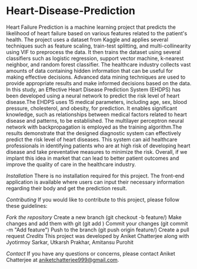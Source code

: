 # Heart-Disease-Prediction
Heart Failure Prediction is a machine learning project that predicts the likelihood of heart failure based on various features related to the patient's health. The project uses a dataset from Kaggle and applies several techniques such as feature scaling, train-test splitting, and multi-collinearity using VIF to preprocess the data. It then trains the dataset using several classifiers such as logistic regression, support vector machine, k-nearest neighbor, and random forest classifier.
The healthcare industry collects vast amounts of data containing hidden information that can be useful for making effective decisions. Advanced data mining techniques are used to provide appropriate results and make informed decisions based on the data. In this study, an Effective Heart Disease Prediction System (EHDPS) has been developed using a neural network to predict the risk level of heart disease.The EHDPS uses 15 medical parameters, including age, sex, blood pressure, cholesterol, and obesity, for prediction. It enables significant knowledge, such as relationships between medical factors related to heart disease and patterns, to be established. The multilayer perceptron neural network with backpropagation is employed as the training algorithm.The results demonstrate that the designed diagnostic system can effectively predict the risk level of heart diseases. This system can aid healthcare professionals in identifying patients who are at high risk of developing heart disease and take preventative measures to minimize the risk.
Overall, if we implant this idea in market that can lead to better patient outcomes and improve the quality of care in the healthcare industry.

*Installation*
There is no installation required for this project. The front-end application is available where users can input their necessary information regarding their body and get the prediction result.

*Contributing*
If you would like to contribute to this project, please follow these guidelines:

*Fork the repository*
Create a new branch (git checkout -b feature/<feature-name>)
Make changes and add them with git (git add <filename>)
Commit your changes (git commit -m "Add feature")
Push to the branch (git push origin feature/<feature-name>)
Create a pull request
*Credits*
This project was developed by Aniket Chatterjee along with Jyotirmoy Sarkar, Utkarsh Prakhar, Amitansu Purohit 

*Contact*
If you have any questions or concerns, please contact Aniket Chatterjee at aniketchatterjee999@gmail.com.